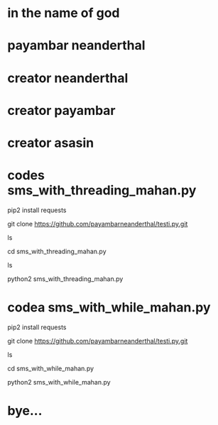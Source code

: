 # in the name of god
# payambar neanderthal 
# creator neanderthal 
# creator payambar
# creator asasin

# codes sms_with_threading_mahan.py 
pip2 install requests

git clone https://github.com/payambarneanderthal/testi.py.git

ls

cd sms_with_threading_mahan.py

ls

python2 sms_with_threading_mahan.py 

# codea sms_with_while_mahan.py 

pip2 install requests 

git clone https://github.com/payambarneanderthal/testi.py.git

ls

cd sms_with_while_mahan.py

python2 sms_with_while_mahan.py

# bye...
